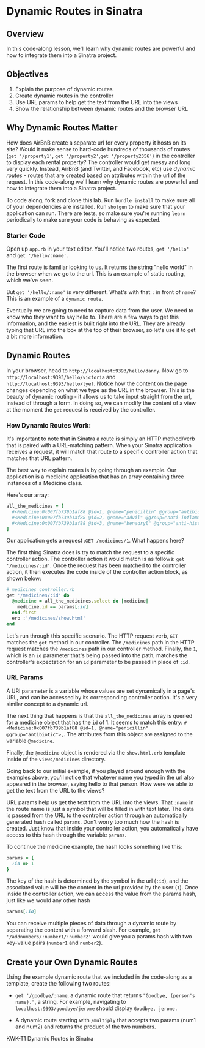 # Dynamic Routes in Sinatra

## Overview

In this code-along lesson, we'll learn why dynamic routes are powerful and how to integrate them into a Sinatra project.

## Objectives

1. Explain the purpose of dynamic routes
2. Create dynamic routes in the controller
3. Use URL params to help get the text from the URL into the views
4. Show the relationship between dynamic routes and the browser URL

## Why Dynamic Routes Matter

How does AirBnB create a separate url for every property it hosts on its site? Would it make sense to hard-code hundreds of thousands of routes (`get '/property1'`, `get '/property2'`,`get '/property2356'`) in the controller to display each rental property? The controller would get messy and long very quickly. Instead, AirBnB (and Twitter, and Facebook, etc) use *dynamic routes* - routes that are created based on attributes within the url of the request. In this code-along we'll learn why dynamic routes are powerful and how to integrate them into a Sinatra project.

To code along, fork and clone this lab. Run `bundle install` to make sure all of your dependencies are installed. Run `shotgun` to make sure that your application can run. There are tests, so make sure you're running `learn` periodically to make sure your code is behaving as expected.

### Starter Code

Open up `app.rb` in your text editor. You'll notice two routes, `get '/hello'` and `get '/hello/:name'`.

The first route is familiar looking to us. It returns the string "hello world" in the browser when we go to the url. This is an example of static routing, which we've seen.

But `get '/hello/:name'` is very different. What's with that `:` in front of `name`? This is an example of a `dynamic route`.

Eventually we are going to need to capture data from the user. We need to know who they want to say hello to. There are a few ways to get this information, and the easiest is built right into the URL. They are already typing that URL into the box at the top of their browser, so let's use it to get a bit more information.


## Dynamic Routes

In your browser, head to `http://localhost:9393/hello/danny`. Now go to `http://localhost:9393/hello/victoria` and `http://localhost:9393/hello/lyel`. Notice how the content on the page changes depending on what we type as the URL in the browser. This is the beauty of dynamic routing - it allows us to take input straight from the url, instead of through a form. In doing so, we can modify the content of a view at the moment the `get` request is received by the controller.

### How Dynamic Routes Work:

It's important to note that in Sinatra a route is simply an HTTP method/verb that is paired with a URL-matching pattern. When your Sinatra application receives a request, it will match that route to a specific controller action that matches that URL pattern.

The best way to explain routes is by going through an example. Our application is a medicine application that has an array containing three instances of a Medicine class.

Here's our array:

```ruby
all_the_medicines = [
  #<Medicine:0x007fb739b1af88 @id=1, @name="penicillin" @group="antibiotic">,
  #<Medicine:0x007fb739b1af88 @id=2, @name="advil" @group="anti-inflammatory">,
  #<Medicine:0x007fb739b1af88 @id=3, @name="benadryl" @group="anti-histamine">
]
```

Our application gets a request :`GET /medicines/1`. What happens here?

The first thing Sinatra does is try to match the request to a specific controller action. The controller action it would match is as follows: `get '/medicines/:id'`. Once the request has been matched to the controller action, it then executes the code inside of the controller action block, as shown below:

```ruby
# medicines_controller.rb
get '/medicines/:id' do
  @medicine = all_the_medicines.select do |medicine|
    medicine.id == params[:id]
  end.first
  erb :'/medicines/show.html'
end
```

Let's run through this specific scenario. The HTTP request verb, `GET` matches the `get` method in our controller. The `/medicines` path in the HTTP request matches the `/medicines` path in our controller method. Finally, the `1`, which is an `id` parameter that's being passed into the path, matches the controller's expectation for an `id` parameter to be passed in place of `:id`.

### URL Params

A URl parameter is a variable whose values are set dynamically in a page's URL, and can be accessed by its corresponding controller action. It's a very similar concept to a dynamic url.

The next thing that happens is that the `all_the_medicines` array is queried for a medicine object that has the `id` of 1. It seems to match this entry: `#<Medicine:0x007fb739b1af88 @id=1, @name="penicillin" @group="antibiotic">,`. The attributes from this object are assigned to the variable `@medicine`.

Finally, the `@medicine` object is rendered via the `show.html.erb` template inside of the `views/medicines` directory.

Going back to our initial example, if you played around enough with the examples above, you'll notice that whatever name you typed in the url also appeared in the browser, saying hello to that person. How were we able to get the text from the URL to the views?

URL params help us get the text from the URL into the views. That `:name` in the route name is just a symbol that will be filled in with text later. The data is passed from the URL to the controller action through an automatically generated hash called `params`. Don't worry too much how the hash is created. Just know that inside your controller action, you automatically have access to this hash through the variable `params`.

To continue the medicine example, the hash looks something like this:

```ruby
params = {
  :id => 1
}
```
The key of the hash is determined by the symbol in the url (`:id`), and the associated value will be the content in the url provided by the user (`1`). Once inside the controller action, we can access the value from the params hash, just like we would any other hash

```ruby
params[:id]
```

You can receive multiple pieces of data through a dynamic route by separating the content with a forward slash. For example, `get '/addnumbers/:number1/:number2'` would give you a params hash with two key-value pairs (`number1` and `number2`).

## Create your Own Dynamic Routes

Using the example dynamic route that we included in the code-along as a template, create the following two routes:

+ `get '/goodbye/:name`, a dynamic route that returns `"Goodbye, (person's name)."`, a string. For example, navigating to `localhost:9393/goodbye/jerome` should display `Goodbye, jerome.`

+ A dynamic route starting with `/multiply` that accepts two params (num1 and num2) and returns the product of the two numbers.

<p data-visibility='hidden'>KWK-T1 Dynamic Routes in Sinatra</p>